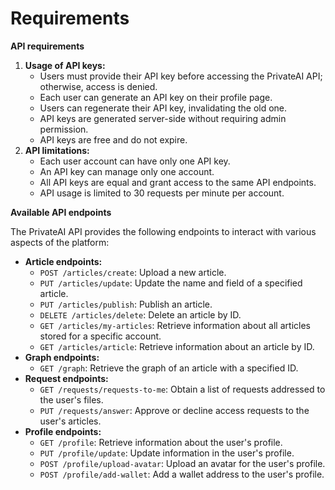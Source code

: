 # Requirements

**API requirements**

1. **Usage of API keys:**
   * Users must provide their API key before accessing the PrivateAI API; otherwise, access is denied.
   * Each user can generate an API key on their profile page.
   * Users can regenerate their API key, invalidating the old one.
   * API keys are generated server-side without requiring admin permission.
   * API keys are free and do not expire.
2. **API limitations:**
   * Each user account can have only one API key.
   * An API key can manage only one account.
   * All API keys are equal and grant access to the same API endpoints.
   * API usage is limited to 30 requests per minute per account.

**Available API endpoints**

The PrivateAI API provides the following endpoints to interact with various aspects of the platform:

* **Article endpoints:**
  * `POST /articles/create`: Upload a new article.
  * `PUT /articles/update`: Update the name and field of a specified article.
  * `PUT /articles/publish`: Publish an article.
  * `DELETE /articles/delete`: Delete an article by ID.
  * `GET /articles/my-articles`: Retrieve information about all articles stored for a specific account.
  * `GET /articles/article`: Retrieve information about an article by ID.
* **Graph endpoints:**
  * `GET /graph`: Retrieve the graph of an article with a specified ID.
* **Request endpoints:**
  * `GET /requests/requests-to-me`: Obtain a list of requests addressed to the user's files.
  * `PUT /requests/answer`: Approve or decline access requests to the user's articles.
* **Profile endpoints:**
  * `GET /profile`: Retrieve information about the user's profile.
  * `PUT /profile/update`: Update information in the user's profile.
  * `POST /profile/upload-avatar`: Upload an avatar for the user's profile.
  * `POST /profile/add-wallet`: Add a wallet address to the user's profile.
